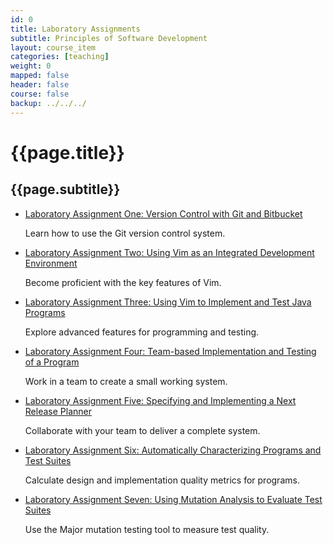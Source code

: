 ```yaml
---
id: 0 
title: Laboratory Assignments 
subtitle: Principles of Software Development 
layout: course_item 
categories: [teaching]
weight: 0
mapped: false
header: false 
course: false 
backup: ../../../
---
```


# {{page.title}}

## {{page.subtitle}}

<ul>

<li><a href="{{site.baseurl}}teaching/cs290F2013/provide/labs/lab1/cs290F2013-lab1.pdf">Laboratory Assignment One: Version Control with Git and Bitbucket</a> <p>Learn how to use the Git version control system.</p>

<li><a href="{{site.baseurl}}teaching/cs290F2013/provide/labs/lab2/cs290F2013-lab2.pdf">Laboratory Assignment Two: Using Vim as an Integrated Development Environment</a> <p>Become proficient with the key features of Vim.</p>

<li><a href="{{site.baseurl}}teaching/cs290F2013/provide/labs/lab3/cs290F2013-lab3.pdf">Laboratory Assignment Three: Using Vim to Implement and Test Java Programs</a> <p>Explore advanced features for programming and testing.</p>

<li><a href="{{site.baseurl}}teaching/cs290F2013/provide/labs/lab4/cs290F2013-lab4.pdf">Laboratory Assignment Four: Team-based Implementation and Testing of a Program</a> <p>Work in a team to create a small working system.</p>

<li><a href="{{site.baseurl}}teaching/cs290F2013/provide/labs/lab5/cs290F2013-lab5.pdf">Laboratory Assignment Five: Specifying and Implementing a Next Release Planner</a> <p>Collaborate with your team to deliver a complete system.</p>

<li><a href="{{site.baseurl}}teaching/cs290F2013/provide/labs/lab6/cs290F2013-lab6.pdf">Laboratory Assignment Six: Automatically Characterizing Programs and Test Suites</a> <p>Calculate design and implementation quality metrics for programs.</p>

<li><a href="{{site.baseurl}}teaching/cs290F2013/provide/labs/lab7/cs290F2013-lab7.pdf">Laboratory Assignment Seven: Using Mutation Analysis to Evaluate Test Suites</a> <p>Use the Major mutation testing tool to measure test quality.</p>

</ul>
